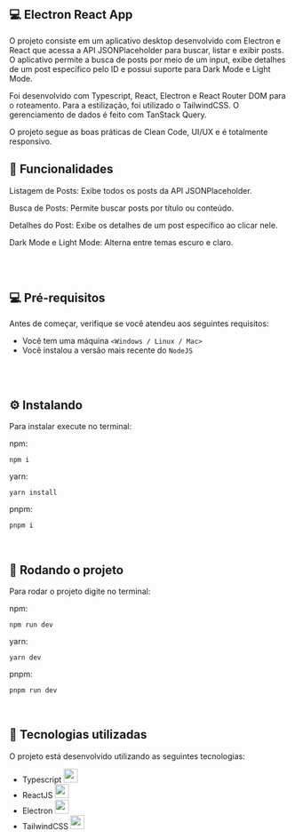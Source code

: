 ## 💻 Electron React App

O projeto consiste em um aplicativo desktop desenvolvido com Electron e React que acessa a API JSONPlaceholder para buscar, listar e exibir posts. O aplicativo permite a busca de posts por meio de um input, exibe detalhes de um post específico pelo ID e possui suporte para Dark Mode e Light Mode.

Foi desenvolvido com Typescript, React, Electron e React Router DOM para o roteamento. Para a estilização, foi utilizado o TailwindCSS. O gerenciamento de dados é feito com TanStack Query.

O projeto segue as boas práticas de Clean Code, UI/UX e é totalmente responsivo.

## 🚀 Funcionalidades
Listagem de Posts: Exibe todos os posts da API JSONPlaceholder.

Busca de Posts: Permite buscar posts por título ou conteúdo.

Detalhes do Post: Exibe os detalhes de um post específico ao clicar nele.

Dark Mode e Light Mode: Alterna entre temas escuro e claro.

<br/>
<br/>

## 💻 Pré-requisitos

Antes de começar, verifique se você atendeu aos seguintes requisitos:
* Você tem uma máquina `<Windows / Linux / Mac>`
* Você instalou a versão mais recente do `NodeJS`

<br/>
<br/>

## ⚙️ Instalando

Para instalar execute no terminal:

npm:
```
npm i
```

yarn:
```
yarn install
```

pnpm:
```
pnpm i
```

<br/>

## 🚀 Rodando o projeto

Para rodar o projeto digite no terminal:

npm:
```
npm run dev
```
yarn:
```
yarn dev
```

pnpm:
```
pnpm run dev
```

<br/>


## 🚀 Tecnologias utilizadas

O projeto está desenvolvido utilizando as seguintes tecnologias:

- Typescript <img width="25px" height="25px" src="https://cdn.jsdelivr.net/gh/devicons/devicon@latest/icons/typescript/typescript-original.svg" />
- ReactJS <img width="25px" height="25px" src="https://cdn.jsdelivr.net/gh/devicons/devicon@latest/icons/react/react-original.svg" />
- Electron <img width="25px" height="25px" src="https://cdn.jsdelivr.net/gh/devicons/devicon@latest/icons/electron/electron-original.svg" />
- TailwindCSS <img width="25px" height="25px" src="https://cdn.jsdelivr.net/gh/devicons/devicon@latest/icons/tailwindcss/tailwindcss-original.svg" />

